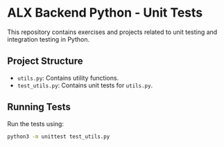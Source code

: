 # ALX Backend Python - Unit Tests

This repository contains exercises and projects related to unit testing and integration testing in Python.

## Project Structure

- `utils.py`: Contains utility functions.
- `test_utils.py`: Contains unit tests for `utils.py`.

## Running Tests

Run the tests using:

```bash
python3 -m unittest test_utils.py

